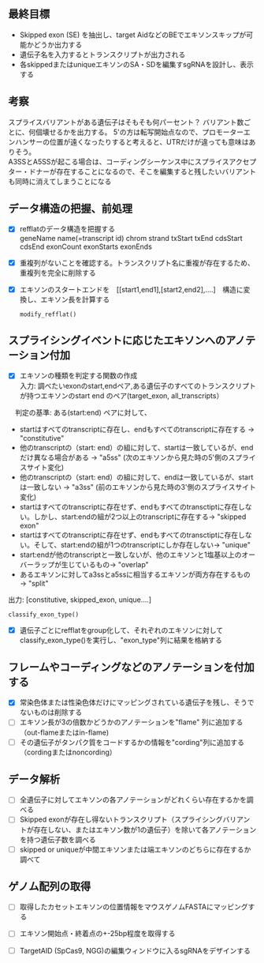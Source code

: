 ## 最終目標
- Skipped exon (SE) を抽出し、target AidなどのBEでエキソンスキップが可能かどうか出力する
- 遺伝子名を入力するとトランスクリプトが出力される
- 各skippedまたはuniqueエキソンのSA・SDを編集すsgRNAを設計し、表示する

## 考察
スプライスバリアントがある遺伝子はそもそも何パーセント？
バリアント数ごとに、何個壊せるかを出力する。
5'の方は転写開始点なので、プロモーターエンハンサーの位置が遠くなったりすると考えると、UTRだけが違っても意味はありそう。  
A3SSとA5SSが起こる場合は、コーディングシーケンス中にスプライスアクセプター・ドナーが存在することになるので、そこを編集すると残したいバリアントも同時に消えてしまうことになる  


## データ構造の把握、前処理
- [x] refflatのデータ構造を把握する  
geneName name(=transcript id) chrom strand  txStart txEnd  cdsStart cdsEnd exonCount exonStarts exonEnds  

- [x] 重複列がないことを確認する。トランスクリプト名に重複が存在するため、重複列を完全に削除する  

- [x] エキソンのスタートエンドを　[[start1,end1],[start2,end2],....]　構造に変換し、エキソン長を計算する   
  
  ```modify_refflat()```  

## スプライシングイベントに応じたエキソンへのアノテーション付加
- [x] エキソンの種類を判定する関数の作成    
  入力: 調べたいexonのstart,endペア,ある遺伝子のすべてのトランスクリプトが持つエキソンのstart end のペア(target_exon, all_transcripts）

　判定の基準: ある(start:end) ペアに対して、  

  - startはすべてのtranscriptに存在し、endもすべてのtranscriptに存在する → "constitutive"  
  - 他のtranscriptの（start: end）の組に対して、startは一致しているが、endだけ異なる場合がある  → "a5ss" (次のエキソンから見た時の5'側のスプライスサイト変化)  
  - 他のtranscriptの（start: end）の組に対して、endは一致しているが、startは一致しない → "a3ss" (前のエキソンから見た時の3'側のスプライスサイト変化)
  - startはすべてのtranscriptに存在せず、endもすべてのtransctiptに存在しない。しかし、start:endの組が2つ以上のtranscriptに存在する→ "skipped exon"  
  - startはすべてのtranscriptに存在せず、endもすべてのtransctiptに存在しない。そして、start:endの組が1つのtranscriptにしか存在しない→ "unique"  
  - start:endが他のtranscriptと一致しないが、他のエキソンと1塩基以上のオーバーラップが生じているもの→ "overlap"
  - あるエキソンに対してa3ssとa5ssに相当するエキソンが両方存在するもの→ "split"

  出力: [constitutive, skipped_exon, unique....]
  
  ```classify_exon_type()```

- [x] 遺伝子ごとにrefflatをgroup化して、それぞれのエキソンに対してclassify_exon_type()を実行し、"exon_type"列に結果を格納する  

## フレームやコーディングなどのアノテーションを付加する
- [x] 常染色体または性染色体だけにマッピングされている遺伝子を残し、そうでないものは削除する
- [ ] エキソン長が3の倍数かどうかのアノテーションを"flame" 列に追加する（out-flameまたはin-flame)
- [ ] その遺伝子がタンパク質をコードするかの情報を"cording"列に追加する（cordingまたはnoncording）

## データ解析
- [ ] 全遺伝子に対してエキソンの各アノテーションがどれくらい存在するかを調べる
- [ ] Skipped exonが存在し得ないトランスクリプト（スプライシングバリアントが存在しない、またはエキソン数が1の遺伝子）を除いて各アノテーションを持つ遺伝子数を調べる
- [ ] skipped or uniqueが中間エキソンまたは端エキソンのどちらに存在するか調べて

## ゲノム配列の取得
- [ ] 取得したカセットエキソンの位置情報をマウスゲノムFASTAにマッピングする  
- [ ] エキソン開始点・終着点の+-25bp程度を取得する  


- [ ] TargetAID (SpCas9, NGG)の編集ウィンドウに入るsgRNAをデザインする
